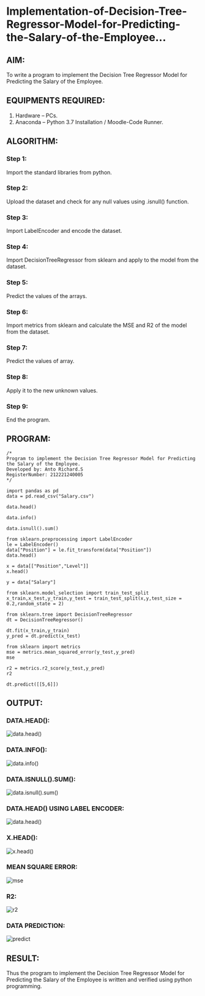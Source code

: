 # Implementation-of-Decision-Tree-Regressor-Model-for-Predicting-the-Salary-of-the-Employee...

## AIM:
To write a program to implement the Decision Tree Regressor Model for Predicting the Salary of the Employee.

## EQUIPMENTS REQUIRED:
1. Hardware – PCs.
2. Anaconda – Python 3.7 Installation / Moodle-Code Runner.

## ALGORITHM:
### Step 1:
Import the standard libraries from python.

### Step 2:
Upload the dataset and check for any null values using .isnull() function.

### Step 3:
Import LabelEncoder and encode the dataset.

### Step 4:
Import DecisionTreeRegressor from sklearn and apply to the model from the dataset.

### Step 5:
Predict the values of the arrays.

### Step 6:
Import metrics from sklearn and calculate the MSE and R2 of the model from the dataset.

### Step 7:
Predict the values of array.

### Step 8:
Apply it to the new unknown values.

### Step 9:
End the program.

## PROGRAM:
```
/*
Program to implement the Decision Tree Regressor Model for Predicting the Salary of the Employee.
Developed by: Anto Richard.S 
RegisterNumber: 212221240005  
*/

import pandas as pd
data = pd.read_csv("Salary.csv")

data.head()

data.info()

data.isnull().sum()

from sklearn.preprocessing import LabelEncoder
le = LabelEncoder()
data["Position"] = le.fit_transform(data["Position"])
data.head()

x = data[["Position","Level"]]
x.head()

y = data["Salary"]

from sklearn.model_selection import train_test_split
x_train,x_test,y_train,y_test = train_test_split(x,y,test_size = 0.2,random_state = 2)

from sklearn.tree import DecisionTreeRegressor
dt = DecisionTreeRegressor()

dt.fit(x_train,y_train)
y_pred = dt.predict(x_test)

from sklearn import metrics
mse = metrics.mean_squared_error(y_test,y_pred)
mse

r2 = metrics.r2_score(y_test,y_pred)
r2

dt.predict([[5,6]])

```

## OUTPUT:

### DATA.HEAD():
![data.head()](out1.png)

### DATA.INFO():
![data.info()](out2.png)

### DATA.ISNULL().SUM():
![data.isnull().sum()](out3.png)

### DATA.HEAD() USING LABEL ENCODER:
![data.head()](out4.png)

### X.HEAD():
![x.head()](out5.png)

### MEAN SQUARE ERROR:
![mse](out6.png)

### R2:
![r2](out7.png)

### DATA PREDICTION:
![predict](out8.png)

## RESULT:
Thus the program to implement the Decision Tree Regressor Model for Predicting the Salary of the Employee is written and verified using python programming.
